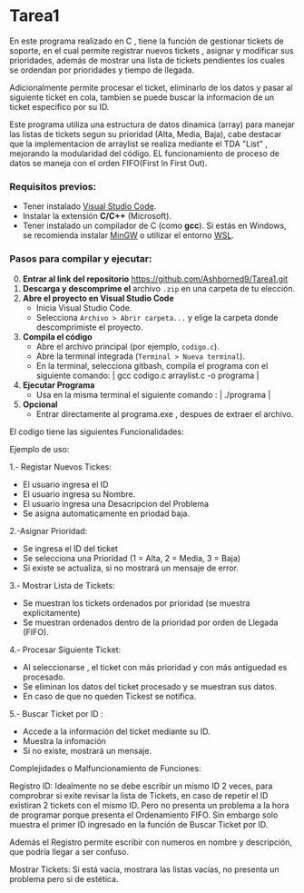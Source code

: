# Tarea1

En este programa realizado en C , tiene la función de gestionar tickets de soporte, en el cual permite registrar nuevos tickets , asignar y modificar sus prioridades, además de mostrar una lista de tickets pendientes los cuales se ordendan por prioridades y tiempo de llegada.

Adicionalmente permite procesar el ticket, eliminarlo de los datos y pasar al siguiente ticket en cola, tambien se puede buscar la informacion de un ticket especifico por su ID.

Este programa utiliza una estructura de datos dinamica (array) para manejar las listas de tickets segun su prioridad (Alta, Media, Baja), cabe destacar que la implementacion de arraylist se realiza mediante el TDA "List" , mejorando la modularidad del código. EL funcionamiento de proceso de datos se maneja con el orden FIFO(First In First Out).

### Requisitos previos:

- Tener instalado [Visual Studio Code](https://code.visualstudio.com/).
- Instalar la extensión **C/C++** (Microsoft).
- Tener instalado un compilador de C (como **gcc**). Si estás en Windows, se recomienda instalar [MinGW](https://www.mingw-w64.org/) o utilizar el entorno [WSL](https://learn.microsoft.com/en-us/windows/wsl/).

### Pasos para compilar y ejecutar:
0. **Entrar al link del repositorio** https://github.com/Ashborned9/Tarea1.git
1. **Descarga y descomprime el** archivo `.zip` en una carpeta de tu elección.
2. **Abre el proyecto en Visual Studio Code**
    - Inicia Visual Studio Code.
    - Selecciona `Archivo > Abrir carpeta...` y elige la carpeta donde descomprimiste el proyecto.
3. **Compila el código**
    - Abre el archivo principal (por ejemplo, `codigo.c`).
    - Abre la terminal integrada (`Terminal > Nueva terminal`).
    - En la terminal, selecciona gitbash, compila el programa con el siguiente comando:
      | gcc codigo.c arraylist.c -o programa |
4. **Ejecutar Programa**
    - Usa en la misma terminal el siguiente comando : | ./programa |
5. **Opcional**
    - Entrar directamente al programa.exe , despues de extraer el archivo.


El codigo tiene las siguientes Funcionalidades:

Ejemplo de uso:

1.- Registar Nuevos Tickes:
* El usuario ingresa el ID
* El usuario ingresa su Nombre.
* El usuario ingresa una Desacripcion del Problema
* Se asigna automaticamente en priodad baja.

2.-Asignar Prioridad:
* Se ingresa el ID del ticket
* Se selecciona una Prioridad (1 = Alta, 2 = Media, 3 = Baja)
* Si existe se actualiza, si no mostrará un mensaje de error.

3.- Mostrar Lista de Tickets:
* Se muestran los tickets ordenados por prioridad (se muestra explicitamente)
* Se muestran ordenados dentro de la prioridad por orden de Llegada (FIFO).

4.- Procesar Siguiente Ticket:
* Al seleccionarse , el ticket con más prioridad y con más antiguedad es procesado.
* Se eliminan los datos del ticket procesado y se muestran sus datos.
* En caso de que no queden Tickest se notifica.

5.- Buscar Ticket por ID :
* Accede a la información del ticket mediante su ID.
* Muestra la infomación
* Si no existe, mostrará un mensaje.

Complejidades o Malfuncionamiento de Funciones:

Registro ID: Idealmente no se debe escribir un mismo ID 2 veces, para comprobrar si exite revisar la lista de Tickets, en caso de repetir el ID existiran 2 tickets con el mismo ID. Pero no presenta un problema a la hora de programar porque presenta el Ordenamiento FIFO. Sin embargo solo muestra el primer ID ingresado en la función de Buscar Ticket por ID.

Además el Registro permite escribir con numeros en nombre y descripción, que podría llegar a ser confuso.

Mostrar Tickets: Si está vacia, mostrara las listas vacías, no presenta un problema pero si de estética.

